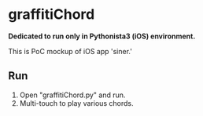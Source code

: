 # graffitiChord

**Dedicated to run only in Pythonista3 (iOS) environment.**

This is PoC mockup of iOS app 'siner.'

## Run

1. Open "graffitiChord.py" and run.
2. Multi-touch to play various chords.
